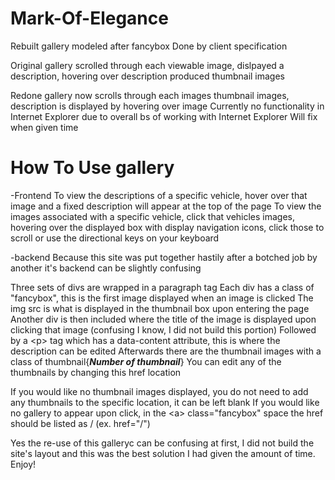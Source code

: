 # Mark-Of-Elegance
Rebuilt gallery modeled after fancybox
Done by client specification

Original gallery scrolled through each viewable image, dislpayed a description, hovering over description produced thumbnail images

Redone gallery now scrolls through each images thumbnail images, description is displayed by hovering over image
Currently no functionality in Internet Explorer due to overall bs of working with Internet Explorer
Will fix when given time

# How To Use gallery
-Frontend
To view the descriptions of a specific vehicle, hover over that image and a fixed description will appear at the top of the page
To view the images associated with a specific vehicle, click that vehicles images, hovering over the displayed box with display
navigation icons, click those to scroll or use the directional keys on your keyboard

-backend
Because this site was put together hastily after a botched job by another it's backend can be slightly confusing

Three sets of divs are wrapped in a paragraph tag
Each div has a class of "fancybox", this is the first image displayed when an image is clicked
The img src is what is displayed in the thumbnail box upon entering the page
Another div is then included where the title of the image is displayed upon clicking that image (confusing I know, I did not build this portion)
Followed by a \<p> tag which has a data-content attribute, this is where the description can be edited
Afterwards there are the thumbnail images with a class of thumbnail{***Number of thumbnail***}
You can edit any of the thumbnails by changing this href location

If you would like no thumbnail images displayed, you do not need to add any thumbnails to the specific location, it can be left blank
If you would like no gallery to appear upon click, in the \<a> class="fancybox" space the href should be listed as / (ex. href="/")

Yes the re-use of this galleryc can be confusing at first, I did not build the site's layout and this was the best solution I had given the amount of time. Enjoy!
